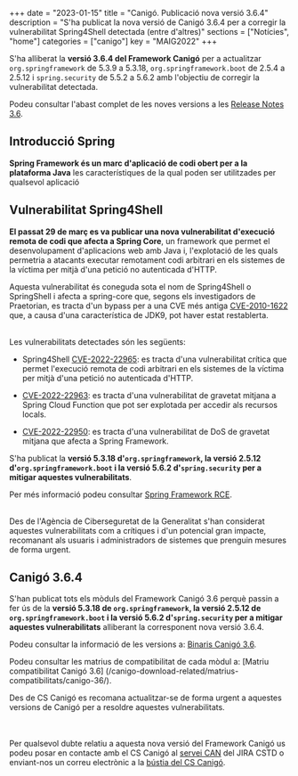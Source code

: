 +++
date = "2023-01-15"
title = "Canigó. Publicació nova versió 3.6.4"
description = "S'ha publicat la nova versió de Canigó 3.6.4 per a corregir la vulnerabilitat Spring4Shell detectada (entre d'altres)"
sections = ["Notícies", "home"]
categories = ["canigo"]
key = "MAIG2022"
+++

S'ha alliberat la **versió 3.6.4 del Framework Canigó** per a actualitzar `org.springframework` de 5.3.9 a 5.3.18,
`org.springframework.boot` de 2.5.4 a 2.5.12 i `spring.security` de 5.5.2 a 5.6.2 amb l'objectiu de corregir la vulnerabilitat detectada.

Podeu consultar l'abast complet de les noves versions a les [Release Notes 3.6](/canigo-download-related/release-notes-canigo-36).

## Introducció Spring

**Spring Framework és un marc d'aplicació de codi obert per a la plataforma Java** les característiques de la qual poden
ser utilitzades per qualsevol aplicació

## Vulnerabilitat Spring4Shell

**El passat 29 de març es va publicar una nova vulnerabilitat d'execució remota de codi que afecta a Spring Core**,
un framework que permet el desenvolupament d'aplicacions web amb Java i, l'explotació de les quals permetria a
atacants executar remotament codi arbitrari en els sistemes de la víctima per mitjà d'una petició no autenticada d'HTTP.

Aquesta vulnerabilitat és coneguda sota el nom de Spring4Shell o SpringShell i afecta a spring-core que, segons els investigadors
de Praetorian, es tracta d'un bypass per a una CVE més antiga [CVE-2010-1622](https://cve.mitre.org/cgi-bin/cvename.cgi?name=CVE-2010-1622)
que, a causa d'una característica de JDK9, pot haver estat restablerta.

<br/>
Les vulnerabilitats detectades són les següents:

- Spring4Shell [CVE-2022-22965](https://cve.mitre.org/cgi-bin/cvename.cgi?name=CVE-2022-22965): es tracta d'una vulnerabilitat
crítica que permet l'execució remota de codi arbitrari en els sistemes de la víctima per mitjà d'una petició no autenticada d'HTTP.

- [CVE-2022-22963](https://cve.mitre.org/cgi-bin/cvename.cgi?name=CVE-2022-22963): es tracta d'una vulnerabilitat de gravetat mitjana
a Spring Cloud Function que pot ser explotada per accedir als recursos locals.

- [CVE-2022-22950](https://cve.mitre.org/cgi-bin/cvename.cgi?name=CVE-2022-22950): es tracta d'una vulnerabilitat de DoS de
gravetat mitjana que afecta a Spring Framework.

S'ha publicat la **versió 5.3.18 d'`org.springframework`, la versió 2.5.12 d'`org.springframework.boot` i la versió 5.6.2 d'`spring.security`
per a mitigar aquestes vulnerabilitats**.

Per més informació podeu consultar [Spring Framework RCE](https://spring.io/blog/2022/03/31/spring-framework-rce-early-announcement).

<br/>
Des de l'Agència de Ciberseguretat de la Generalitat s'han considerat aquestes vulnerabilitats com a crítiques i d'un potencial
gran impacte, recomanant als usuaris i administradors de sistemes que prenguin mesures de forma urgent.

## Canigó 3.6.4

S'han publicat tots els mòduls del Framework Canigó 3.6 perquè passin a fer ús de la **versió 5.3.18 de `org.springframework`,
la versió 2.5.12 de `org.springframework.boot` i la versió 5.6.2 d'`spring.security` per a mitigar aquestes vulnerabilitats**
alliberant la corresponent nova versió 3.6.4.

Podeu consultar la informació de les versions a: [Binaris Canigó 3.6](/canigo/download/canigo-36/).

Podeu consultar les matrius de compatibilitat de cada mòdul a: [Matriu compatibilitat Canigó 3.6]
(/canigo-download-related/matrius-compatibilitats/canigo-36/).

Des de CS Canigó es recomana actualitzar-se de forma urgent a aquestes versions de Canigó per a resoldre aquestes vulnerabilitats.

<br/><br/>
Per qualsevol dubte relatiu a aquesta nova versió del Framework Canigó us podeu posar en contacte amb el CS Canigó
al [servei CAN](https://cstd.ctti.gencat.cat/jiracstd/projects/CAN) del JIRA CSTD o enviant-nos un correu electrònic
a la [bústia del CS Canigó](mailto:oficina-tecnica.canigo.ctti@gencat.cat).